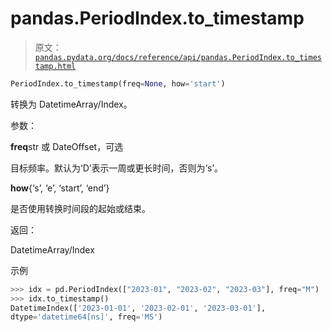 # pandas.PeriodIndex.to_timestamp

> 原文：[`pandas.pydata.org/docs/reference/api/pandas.PeriodIndex.to_timestamp.html`](https://pandas.pydata.org/docs/reference/api/pandas.PeriodIndex.to_timestamp.html)

```py
PeriodIndex.to_timestamp(freq=None, how='start')
```

转换为 DatetimeArray/Index。

参数：

**freq**str 或 DateOffset，可选

目标频率。默认为‘D’表示一周或更长时间，否则为‘s’。

**how**{‘s’, ‘e’, ‘start’, ‘end’}

是否使用转换时间段的起始或结束。

返回：

DatetimeArray/Index

示例

```py
>>> idx = pd.PeriodIndex(["2023-01", "2023-02", "2023-03"], freq="M")
>>> idx.to_timestamp()
DatetimeIndex(['2023-01-01', '2023-02-01', '2023-03-01'],
dtype='datetime64[ns]', freq='MS') 
```
